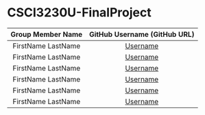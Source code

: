 # CSCI3230U-FinalProject

| Group Member Name | GitHub Username (GitHub URL)|
| :------------------------:|:--------------------------------------:|
| FirstName LastName | [Username](https://github.com/) |
| FirstName LastName | [Username](https://github.com/) |
| FirstName LastName | [Username](https://github.com/) |
| FirstName LastName | [Username](https://github.com/) |
| FirstName LastName | [Username](https://github.com/) |
| FirstName LastName | [Username](https://github.com/) |
